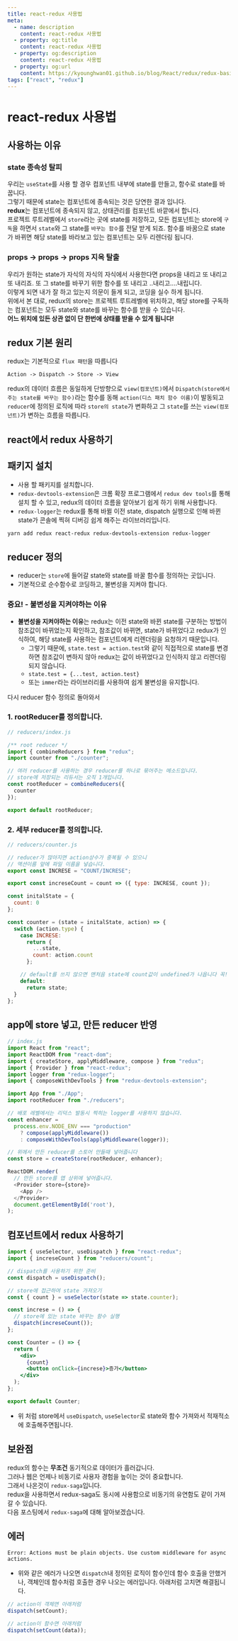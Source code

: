 ```yaml
---
title: react-redux 사용법
meta:
  - name: description
    content: react-redux 사용법
  - property: og:title
    content: react-redux 사용법
  - property: og:description
    content: react-redux 사용법
  - property: og:url
    content: https://kyounghwan01.github.io/blog/React/redux/redux-basic/
tags: ["react", "redux"]
---
```


# react-redux 사용법

## 사용하는 이유

### state 종속성 탈피

우리는 `useState`를 사용 할 경우 컴포넌트 내부에 state를 만들고, 함수로 state를 바꿉니다. <br>그렇기 때문에 state는 컴포넌트에 종속되는 것은 당연한 결과 입니다. <br>**redux**는 컴포넌트에 종속되지 않고, 상태관리를 컴포넌트 바깥에서 합니다. <br> 프로젝트 루트레벨에서 `store`라는 곳에 state를 저장하고, 모든 컴포넌트는 store에 `구독`을 하면서 `state`와 그 state를 `바꾸는 함수`를 전달 받게 되죠. 함수를 바꿈으로 state가 바뀌면 해당 state를 바라보고 있는 컴포넌트는 모두 리렌더링 됩니다.

### props -> props -> props 지옥 탈출

우리가 원하는 state가 자식의 자식의 자식에서 사용한다면 props을 내리고 또 내리고 또 내리죠. 또 그 state를 바꾸기 위한 함수를 또 내리고 ..내리고....내립니다.
<br>이렇게 되면 내가 잘 하고 있는지 의문이 들게 되고, 코딩을 실수 하게 됩니다.<br> 위에서 본 대로, redux의 store는 프로젝트 루트레벨에 위치하고, 해당 store를 구독하는 컴포넌트는 모두 state와 state를 바꾸는 함수를 받을 수 있습니다. <br>**어느 위치에 있든 상관 없이 단 한번에 상태를 받을 수 있게 됩니다!**

## redux 기본 원리

redux는 기본적으로 `flux 패턴`을 따릅니다

```
Action -> Dispatch -> Store -> View
```

redux의 데이터 흐름은 동일하게 단방향으로 `view(컴포넌트)`에서 `Dispatch(store에서 주는 state를 바꾸는 함수)`라는 함수를 동해 `action(디스 패치 함수 이름)`이 발동되고 `reducer`에 정의된 로직에 따라 `store의 state`가 변화하고 그 `state`를 쓰는 `view(컴포넌트)`가 변하는 흐름을 따릅니다.

## react에서 redux 사용하기

## 패키지 설치

- 사용 할 패키지를 설치합니다.
- `redux-devtools-extension`은 크롬 확장 프로그램에서 `redux dev tools`를 통해 설치 할 수 있고, redux의 데이터 흐름을 알아보기 쉽게 하기 위해 사용합니다.
- `redux-logger`는 redux를 통해 바뀔 이전 state, dispatch 실행으로 인해 바뀐 state가 콘솔에 찍혀 디버깅 쉽게 해주는 라이브러리입니다.

```sh
yarn add redux react-redux redux-devtools-extension redux-logger
```

## reducer 정의

- reducer는 `store`에 들어갈 state와 state를 바꿀 함수를 정의하는 곳입니다.
- 기본적으로 순수함수로 코딩하고, 불변성을 지켜야 합니다.

### 중요! - 불변성을 지켜야하는 이유

- **불변성을 지켜야하는 이유**는 redux는 이전 state와 바뀐 state를 구분하는 방법이 참조값이 바뀌었는지 확인하고, 참조값이 바뀌면, state가 바뀌었다고 redux가 인식하여, 해당 state를 사용하는 컴포넌트에게 리렌더링을 요청하기 때문입니다.
  - 그렇기 때문에, `state.test = action.test`와 같이 직접적으로 state를 변경하면 참조값이 변하지 않아 redux는 값이 바뀌었다고 인식하지 않고 리렌더링 되지 않습니다.
  - `state.test = {...test, action.test}`
  - 또는 `immer`라는 라이브러리를 사용하여 쉽게 불변성을 유지합니다.

다시 reducer 함수 정의로 돌아와서 <br>

### 1. rootReducer를 정의합니다.

```js
// reducers/index.js

/** root reducer */
import { combineReducers } from "redux";
import counter from "./counter";

// 여러 reducer를 사용하는 경우 reducer를 하나로 묶어주는 메소드입니다.
// store에 저장되는 리듀서는 오직 1개입니다.
const rootReducer = combineReducers({
  counter
});

export default rootReducer;
```

### 2. 세부 reducer를 정의합니다.

```js
// reducers/counter.js

// reducer가 많아지면 action상수가 중복될 수 있으니
// 액션이름 앞에 파일 이름을 넣습니다.
export const INCRESE = "COUNT/INCRESE";

export const increseCount = count => ({ type: INCRESE, count });

const initalState = {
  count: 0
};

const counter = (state = initalState, action) => {
  switch (action.type) {
    case INCRESE:
      return {
        ...state,
        count: action.count
      };

    // default를 쓰지 않으면 맨처음 state에 count값이 undefined가 나옵니다 꼭! default문을 넣으세요
    default:
      return state;
  }
};
```

## app에 store 넣고, 만든 reducer 반영

```js
// index.js
import React from "react";
import ReactDOM from "react-dom";
import { createStore, applyMiddleware, compose } from "redux";
import { Provider } from "react-redux";
import logger from "redux-logger";
import { composeWithDevTools } from "redux-devtools-extension";

import App from "./App";
import rootReducer from "./reducers";

// 배포 레벨에서는 리덕스 발동시 찍히는 logger를 사용하지 않습니다.
const enhancer =
  process.env.NODE_ENV === "production"
    ? compose(applyMiddleware())
    : composeWithDevTools(applyMiddleware(logger));

// 위에서 만든 reducer를 스토어 만들때 넣어줍니다
const store = createStore(rootReducer, enhancer);

ReactDOM.render(
  // 만든 store를 앱 상위에 넣어줍니다.
  <Provider store={store}>
    <App />
  </Provider>
  document.getElementById('root'),
);
```

## 컴포넌트에서 redux 사용하기

```jsx
import { useSelector, useDispatch } from "react-redux";
import { increseCount } from "reducers/count";

// dispatch를 사용하기 위한 준비
const dispatch = useDispatch();

// store에 접근하여 state 가져오기
const { count } = useSelector(state => state.counter);

const increse = () => {
  // store에 있는 state 바꾸는 함수 실행
  dispatch(increseCount());
};

const Counter = () => {
  return (
    <div>
      {count}
      <button onClick={increse}>증가</button>
    </div>
  );
};

export default Counter;
```

- 위 처럼 store에서 `useDispatch`, `useSelector`로 state와 함수 가져와서 적재적소에 호출해주면됩니다.

## 보완점

redux의 함수는 **무조건** 동기적으로 데이터가 흘러갑니다.<br>
그러나 웹은 언제나 비동기로 사용자 경험을 높이는 것이 중요합니다.<br>
그래서 나온것이 `redux-saga`입니다. <br>
redux을 사용하면서 redux-saga도 동시에 사용함으로 비동기의 유연함도 같이 가져갈 수 있습니다.<br>
다음 포스팅에서 `redux-saga`에 대해 알아보겠습니다.

## 에러

```
Error: Actions must be plain objects. Use custom middleware for async actions.
```

- 위와 같은 에러가 나오면 `dispatch`내 정의된 로직이 함수인데 함수 호출을 안했거나, 객체인데 함수처럼 호출한 경우 나오는 에러입니다. 아래처럼 고치면 해결됩니다.

```js
// action이 객체면 아래처럼
dispatch(setCount);

// action이 함수면 아래처럼
dispatch(setCount(data));
```
